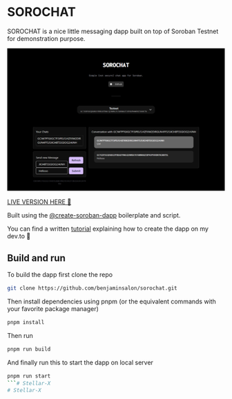 # SOROCHAT

SOROCHAT is a nice little messaging dapp built on top of Soroban Testnet for demonstration purpose.

![Preview](image.png)


[LIVE VERSION HERE 🕺](https://sorochat.vercel.app/)

Built using the [@create-soroban-dapp](https://github.com/paltalabs/create-soroban-dapp/) boilerplate and script.

You can find a written [tutorial](https://dev.to/benjaminsalon/sorochat-how-to-build-a-simple-chat-dapp-using-create-soroban-dapp-295l) explaining how to create the dapp on my dev.to 🚀
## Build and run

To build the dapp first clone the repo

```bash
git clone https://github.com/benjaminsalon/sorochat.git
```

Then install dependencies using pnpm (or the equivalent commands with your favorite package manager)
```bash
pnpm install
```

Then run

```bash 
pnpm run build
```

And finally run this to start the dapp on local server
```bash
pnpm run start
```# Stellar-X
# Stellar-X
